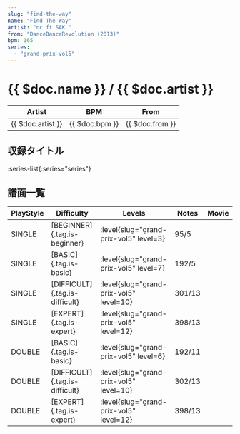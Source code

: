 ```yaml
---
slug: "find-the-way"
name: "Find The Way"
artist: "nc ft SAK."
from: "DanceDanceRevolution (2013)"
bpm: 165
series:
  - "grand-prix-vol5"
---
```


# {{ $doc.name }} / {{ $doc.artist }}

|Artist|BPM|From|
|------|---|----|
|{{ $doc.artist }}|{{ $doc.bpm }}|{{ $doc.from }}|

## 収録タイトル

:series-list{:series="series"}

## 譜面一覧

|PlayStyle|Difficulty|Levels|Notes|Movie|
|---------|----------|------|-----|-----|
|SINGLE|[BEGINNER]{.tag.is-beginner}|<div class="field is-grouped is-grouped-multiline"> :level{slug="grand-prix-vol5" level=3}</div>|95/5||
|SINGLE|[BASIC]{.tag.is-basic}|<div class="field is-grouped is-grouped-multiline"> :level{slug="grand-prix-vol5" level=7}</div>|192/5||
|SINGLE|[DIFFICULT]{.tag.is-difficult}|<div class="field is-grouped is-grouped-multiline"> :level{slug="grand-prix-vol5" level=10}</div>|301/13||
|SINGLE|[EXPERT]{.tag.is-expert}|<div class="field is-grouped is-grouped-multiline"> :level{slug="grand-prix-vol5" level=12}</div>|398/13||
|DOUBLE|[BASIC]{.tag.is-basic}|<div class="field is-grouped is-grouped-multiline"> :level{slug="grand-prix-vol5" level=6}</div>|192/11||
|DOUBLE|[DIFFICULT]{.tag.is-difficult}|<div class="field is-grouped is-grouped-multiline"> :level{slug="grand-prix-vol5" level=10}</div>|302/13||
|DOUBLE|[EXPERT]{.tag.is-expert}|<div class="field is-grouped is-grouped-multiline"> :level{slug="grand-prix-vol5" level=12}</div>|398/13||
